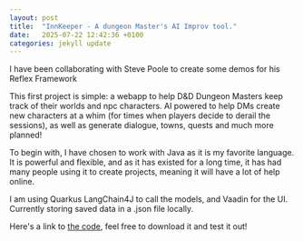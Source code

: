 ```yaml
---
layout: post
title:  "InnKeeper - A dungeon Master's AI Improv tool."
date:   2025-07-22 12:42:36 +0100
categories: jekyll update
---
```


I have been collaborating with Steve Poole to create some demos for his Reflex Framework

This first project is simple: a webapp to help D&D Dungeon Masters keep track of their worlds and npc characters. AI powered to help DMs create new characters at a whim (for times when players decide to derail the sessions), as well as generate dialogue, towns, quests and much more planned!

To begin with, I have chosen to work with Java as it is my favorite language. It is powerful and flexible, and as it has existed for a long time, it has had many people using it to create projects, meaning it will have a lot of help online.

I am using Quarkus LangChain4J to call the models, and Vaadin for the UI.
Currently storing saved data in a .json file locally.

Here's a link to [the code](https://github.com/reflexframework/InnKeeper), feel free to download it and test it out!